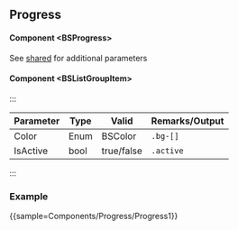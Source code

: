 ﻿## Progress

#### Component \<BSProgress\>
See [shared](layout/shared) for additional parameters    

#### Component \<BSListGroupItem\>
:::

| Parameter | Type | Valid      | Remarks/Output        | 
|-----------|------|------------|-----------------------|
| Color     | Enum | BSColor    | `.bg-[]`              | {.table-striped .p-2}
| IsActive  | bool | true/false | `.active`             |

:::

### Example
{{sample=Components/Progress/Progress1}}
